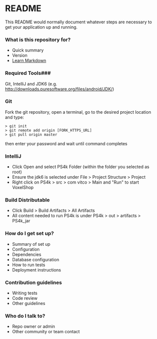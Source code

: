 # README #

This README would normally document whatever steps are necessary to get your application up and running.

### What is this repository for? ###
* Quick summary
* Version
* [Learn Markdown](https://bitbucket.org/tutorials/markdowndemo)

### Required Tools###
Git, IntelliJ and JDK6 (e.g. http://downloads.puresoftware.org/files/android/JDK/)

### Git ###
Fork the git repository, open a terminal, go to the desired project location and type:
~~~~
> git init
> git remote add origin [FORK_HTTPS_URL]
> git pull origin master
~~~~
then enter your password and wait until command completes

### IntelliJ ###
- Click Open and select PS4k Folder (within the folder you selected as root)
- Ensure the jdk6 is selected under File > Project Structure > Project
- Right click on PS4k > src > com vitco > Main and "Run" to start VoxelShop

### Build Distributable ###
- Click Build > Build Artifacts > All Artifacts
- All content needed to run PS4k is under PS4k > out > artifacts > PS4k_jar

### How do I get set up? ###
* Summary of set up
* Configuration
* Dependencies
* Database configuration
* How to run tests
* Deployment instructions

### Contribution guidelines ###
* Writing tests
* Code review
* Other guidelines

### Who do I talk to? ###
* Repo owner or admin
* Other community or team contact